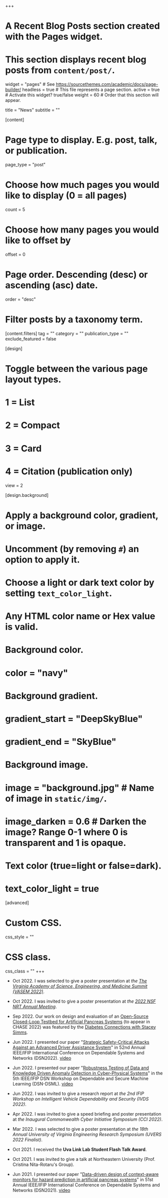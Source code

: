 +++
# A Recent Blog Posts section created with the Pages widget.
# This section displays recent blog posts from `content/post/`.

widget = "pages"  # See https://sourcethemes.com/academic/docs/page-builder/
headless = true  # This file represents a page section.
active = true  # Activate this widget? true/false
weight = 60  # Order that this section will appear.

title = "News"
subtitle = ""

[content]
  # Page type to display. E.g. post, talk, or publication.
  page_type = "post"
  
  # Choose how much pages you would like to display (0 = all pages)
  count = 5
  
  # Choose how many pages you would like to offset by
  offset = 0

  # Page order. Descending (desc) or ascending (asc) date.
  order = "desc"

  # Filter posts by a taxonomy term.
  [content.filters]
    tag = ""
    category = ""
    publication_type = ""
    exclude_featured = false
  
[design]
  # Toggle between the various page layout types.
  #   1 = List
  #   2 = Compact
  #   3 = Card
  #   4 = Citation (publication only)
  view = 2
  
[design.background]
  # Apply a background color, gradient, or image.
  #   Uncomment (by removing `#`) an option to apply it.
  #   Choose a light or dark text color by setting `text_color_light`.
  #   Any HTML color name or Hex value is valid.
  
  # Background color.
  # color = "navy"
  
  # Background gradient.
  # gradient_start = "DeepSkyBlue"
  # gradient_end = "SkyBlue"
  
  # Background image.
  # image = "background.jpg"  # Name of image in `static/img/`.
  # image_darken = 0.6  # Darken the image? Range 0-1 where 0 is transparent and 1 is opaque.

  # Text color (true=light or false=dark).
  # text_color_light = true  
  
[advanced]
 # Custom CSS. 
 css_style = ""
 
 # CSS class.
 css_class = ""
+++
* Oct 2022. I was selected to give a poster presentation at *the [The Virginia Academy of Science, Engineering, and Medicine Summit (VASEM 2022)](http://www.vasem.org/2022summit/)*.

* Oct 2022. I was invited to give a poster presentation at *the [2022 NSF NRT Annual Meeting](https://www.cpe.vt.edu/nsfnrt2022/index.php)*.


* Sep 2022. Our work on design and evaluation of an [Open-Source Closed-Loop Testbed for Artificial Pancreas Systems](https://arxiv.org/abs/2208.06479) (to appear in CHASE 2022) was featured by the [Diabetes Connections with Stacey Simms](https://diabetes-connections.com/i-think-its-just-the-beginning-a-new-way-to-test-diy-pump-systems-from-uva/).

* Jun 2022. I presented our paper "[Strategic Safety-Critical Attacks Against an Advanced Driver Assistance System](https://ieeexplore.ieee.org/document/9833622)" in 52nd Annual IEEE/IFIP International Conference on Dependable Systems and Networks (DSN2022). [video](https://www.youtube.com/watch?v=2qBX7Z1yuX4)

* Jun 2022. I presented our paper "[Robustness Testing of Data and Knowledge Driven Anomaly Detection in Cyber-Physical Systems](https://ieeexplore.ieee.org/document/9833836)" in the 5th IEEE/IFIP DSN Workshop on Dependable and Secure Machine Learning (DSN-DSML). [video](https://www.youtube.com/watch?v=czi3J-EBAEo)


* Jun 2022. I was invited to give a research report at *the 2nd IFIP Workshop on Intelligent Vehicle Dependability and Security (IVDS 2022)*.

* Apr 2022. I was invited to give a speed briefing and poster presentation at *the Inaugural Commonwealth Cyber Initiative Symposium (CCI 2022)*.

* Mar 2022. I was selected to give a poster presentation at *the 18th Annual University of Virginia Engineering Research Symposium (UVERS 2022 Finalist)*.

* Oct 2021. I received the **Uva Link Lab Student Flash Talk Award**.

* Oct 2021. I was invited to give a talk at Northeastern University (Prof. Cristina Nita-Rotaru's Group).

* Jun 2021. I presented our paper "[Data-driven design of context-aware monitors for hazard prediction in artificial pancreas systems](https://ieeexplore.ieee.org/document/9505057?denied=)" in 51st Annual IEEE/IFIP International Conference on Dependable Systems and Networks (DSN2021). [video](https://www.youtube.com/watch?v=8805T04rPaw)